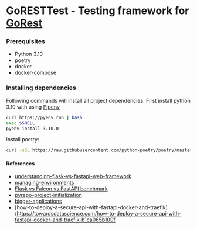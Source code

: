 # GoRESTTest - Testing framework for [GoRest](https://gorest.co.in/)


### Prerequisites
* Python 3.10
* poetry
* docker
* docker-compose


### Installing dependencies
Following commands will install all project dependencies:
First install python 3.10 with using [Pipenv](https://pipenv.readthedocs.io/en/latest/)
```bash
curl https://pyenv.run | bash
exec $SHELL
pyenv install 3.10.0
```
Install poetry:
```bash
curl -sSL https://raw.githubusercontent.com/python-poetry/poetry/master/install-poetry.py | python -
```


#### References
* [understanding-flask-vs-fastapi-web-framework](https://towardsdatascience.com/understanding-flask-vs-fastapi-web-framework-fe12bb58ee75)
* [managing-environments](https://python-poetry.org/docs/managing-environments)
* [Flask vs Falcon vs FastAPI benchmark ](https://gist.github.com/nhymxu/814cf9b3294276629d2231248b709e26)
* [pyrepo-project-initialization](https://www.adaltas.com/en/2021/06/09/pyrepo-project-initialization/)
* [bigger-applications](https://fastapi.tiangolo.com/tutorial/bigger-applications/)
* [how-to-deploy-a-secure-api-with-fastapi-docker-and-traefik](https://towardsdatascience.com/how-to-deploy-a-secure-api-with-fastapi-docker-and-traefik-b1ca065b100f

